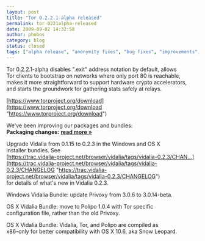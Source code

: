 ```yaml
---
layout: post
title: "Tor 0.2.2.1-alpha released"
permalink: tor-0221alpha-released
date: 2009-09-02 14:32:58
author: phobos
category: blog
status: closed
tags: ["alpha release", "anonymity fixes", "bug fixes", "improvements", "os x", "packages", "safe statistic collection", "security fixes", "vidalia bundle"]
---
```


Tor 0.2.2.1-alpha disables ".exit" address notation by default, allows  
 Tor clients to bootstrap on networks where only port 80 is reachable,  
 makes it more straightforward to support hardware crypto accelerators,  
 and starts the groundwork for gathering stats safely at relays.

[https://www.torproject.org/download](https://www.torproject.org/download "https://www.torproject.org/download")

We've been improving our packages and bundles:  
 **Packaging changes:** [**read more »**](https://blog.torproject.org/blog/tor-0221alpha-released)

Upgrade Vidalia from 0.1.15 to 0.2.3 in the Windows and OS X  
 installer bundles. See  
 [https://trac.vidalia-project.net/browser/vidalia/tags/vidalia-0.2.3/CHAN...](https://trac.vidalia-project.net/browser/vidalia/tags/vidalia-0.2.3/CHANGELOG "https://trac.vidalia-project.net/browser/vidalia/tags/vidalia-0.2.3/CHANGELOG")  
 for details of what's new in Vidalia 0.2.3.

Windows Vidalia Bundle: update Privoxy from 3.0.6 to 3.0.14-beta.

OS X Vidalia Bundle: move to Polipo 1.0.4 with Tor specific  
 configuration file, rather than the old Privoxy.

OS X Vidalia Bundle: Vidalia, Tor, and Polipo are compiled as  
 x86-only for better compatibility with OS X 10.6, aka Snow Leopard.
